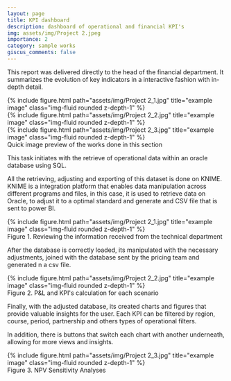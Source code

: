 ```yaml
---
layout: page
title: KPI dashboard
description: dashboard of operational and financial KPI's
img: assets/img/Project 2.jpeg
importance: 2
category: sample works
giscus_comments: false
---
```


This report was delivered directly to the head of the financial department. It summarizes the evolution of key indicators in a interactive fashion with in-depth detail.

<div class="row">
    <div class="col-sm mt-3 mt-md-0">
        {% include figure.html path="assets/img/Project 2_1.jpg" title="example image" class="img-fluid rounded z-depth-1" %}
    </div>
    <div class="col-sm mt-3 mt-md-0">
        {% include figure.html path="assets/img/Project 2_2.jpg" title="example image" class="img-fluid rounded z-depth-1" %}
    </div>
    <div class="col-sm mt-3 mt-md-0">
        {% include figure.html path="assets/img/Project 2_3.jpg" title="example image" class="img-fluid rounded z-depth-1" %}
    </div>
</div>

<div class="caption">
    Quick image preview of the works done in this section
</div>

This task initiates with the retrieve of operational data within an oracle database using SQL. 

All the retrieving, adjusting and exporting of this dataset is done on KNIME. KNIME is a integration platform that enables data manipulation across different programs and files, in this case, it is used to retrieve data on Oracle, to adjust it to a optimal standard and generate and CSV file that is sent to power BI.

<div class="row">
    <div class="col-sm mt-3 mt-md-0">
        {% include figure.html path="assets/img/Project 2_1.jpg" title="example image" class="img-fluid rounded z-depth-1" %}
    </div>
</div>

<div class="caption">
    Figure 1. Reviewing the information received from the technical department
</div>

After the database is correctly loaded, its manipulated with the necessary adjustments, joined with the database sent by the pricing team and generated n a csv file.

<div class="row">
    <div class="col-sm mt-3 mt-md-0">
        {% include figure.html path="assets/img/Project 2_2.jpg" title="example image" class="img-fluid rounded z-depth-1" %}
    </div>
</div>
<div class="caption">
    Figure 2. P&L and KPI's calculation for each scenario
</div>


Finally, with the adjusted database, its created charts and figures that provide valuable insights for the user. Each KPI can be filtered by region, course, period, partnership and others types of operational filters.

In addition, there is buttons that switch each chart with another underneath, allowing for more views and insights.

<div class="row">
    <div class="col-sm mt-3 mt-md-0">
        {% include figure.html path="assets/img/Project 2_3.jpg" title="example image" class="img-fluid rounded z-depth-1" %}
    </div>
</div>
<div class="caption">
    Figure 3. NPV Sensitivity Analyses
</div>